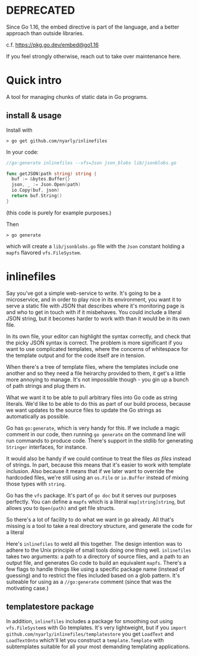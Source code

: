 # DEPRECATED

Since Go 1.16, the embed directive is part of the language,
and a better approach than outside libraries.

c.f. https://pkg.go.dev/embed@go1.16

If you feel strongly otherwise,
reach out to take over maintenance here.


# Quick intro

A tool for managing chunks of static data in Go programs.

## install & usage

Install with
```
> go get github.com/nyarly/inlinefiles
```
In your code:
```go
//go:generate inlinefiles --vfs=Json json_blobs lib/jsonblobs.go

func getJSON(path string) string {
  buf := &bytes.Buffer{}
  json, _ := Json.Open(path)
  io.Copy(buf, json)
  return buf.String()
}
```
(this code is purely for example purposes.)

Then
```
> go generate
```
which will create a `lib/jsonblobs.go` file
with the `Json` constant holding a `mapfs` flavored `vfs.FileSystem`.


# inlinefiles

Say you've got a simple web-service to write.
It's going to be a microservice,
and in order to
play nice in its environment,
you want it to serve a static file
with JSON that describes
where it's monitoring page is
and who to get in touch with if it misbehaves.
You could
include a literal JSON string,
but it becomes harder to work with
than it would be in its own file.

In its own file,
your editor can highlight the syntax correctly,
and check that the picky JSON syntax is correct.
The problem is more significant
if you want to use complicated templates,
where the concerns of whitespace
for the template output
and for the code itself
are in tension.

When there's a tree of template files,
where the templates include one another
and so they need a file heirarchy provided to them,
it get's a little more annoying to manage.
It's not impossible though -
you gin up a bunch of path strings and plug them in.

What we want
it to be able to pull arbitrary files
into Go code as string literals.
We'd like to be able to do this
as part of our build process,
because we want updates to the source files
to update the Go strings as automatically as possible.

Go has `go:generate`,
which is very handy for this.
If we include a magic comment in our code,
then running `go generate` on the command line
will run commands to produce code.
There's support in the stdlib
for generating `Stringer` interfaces,
for instance.

It would also be handy
if we could continue to treat the files
_as files_ instead of strings.
In part,
because this means that it's easier to work
with template inclusion.
Also because it means that if we later want
to override the hardcoded files,
we're still using an `os.File` or `io.Buffer`
instead of mixing those types with `string`.

Go has the `vfs` package.
It's part of `go doc`
but it serves our purposes perfectly.
You can define a `mapfs`
which is a literal `map[string]string`,
but allows you to `Open(path)` and get file structs.

So there's a lot of facility to do what we want in go already.
All that's missing is a tool to take
a real directory structure,
and generate the code for a literal

Here's `inlinefiles` to weld all this together.
The design intention was
to adhere to the Unix principle
of small tools doing one thing well.
`inlinefiles` takes two arguments:
a path to a directory of source files,
and a path to an output file,
and generates Go code to build an equivalent `mapfs`.
There's a few flags to handle things like
using a specific package name (instead of guessing)
and to restrict the files included based on a glob pattern.
It's suiteable for using as a `//go:generate` comment
(since that was the motivating case.)

## templatestore package

In addition, `inlinefiles` includes a package for
smoothing out using `vfs.FileSystem`s with
Go templates.
It's very lightweight,
but if you `import github.com/nyarly/inlinefiles/templatestore`
you get `LoadText` and `LoadTextOnto` which'll let you
construct a `template.Template` with subtemplates suitable
for all your most demanding templating applications.
